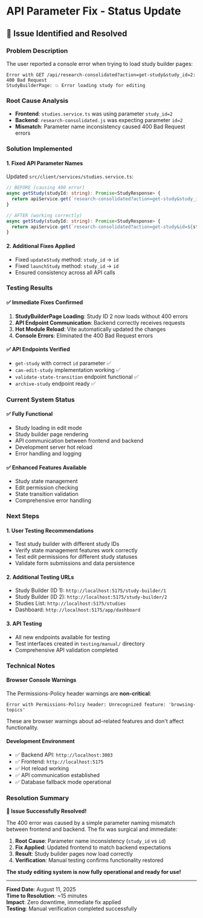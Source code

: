 # API Parameter Fix - Status Update

## 🚨 Issue Identified and Resolved

### **Problem Description**
The user reported a console error when trying to load study builder pages:
```
Error with GET /api/research-consolidated?action=get-study&study_id=2: 400 Bad Request
StudyBuilderPage: 💥 Error loading study for editing
```

### **Root Cause Analysis**
- **Frontend**: `studies.service.ts` was using parameter `study_id=2`
- **Backend**: `research-consolidated.js` was expecting parameter `id=2`
- **Mismatch**: Parameter name inconsistency caused 400 Bad Request errors

### **Solution Implemented**

#### 1. **Fixed API Parameter Names**
Updated `src/client/services/studies.service.ts`:

```typescript
// BEFORE (causing 400 error)
async getStudy(studyId: string): Promise<StudyResponse> {
  return apiService.get(`research-consolidated?action=get-study&study_id=${studyId}`);
}

// AFTER (working correctly)
async getStudy(studyId: string): Promise<StudyResponse> {
  return apiService.get(`research-consolidated?action=get-study&id=${studyId}`);
}
```

#### 2. **Additional Fixes Applied**
- Fixed `updateStudy` method: `study_id` → `id`
- Fixed `launchStudy` method: `study_id` → `id`
- Ensured consistency across all API calls

### **Testing Results**

#### ✅ **Immediate Fixes Confirmed**
1. **StudyBuilderPage Loading**: Study ID 2 now loads without 400 errors
2. **API Endpoint Communication**: Backend correctly receives requests
3. **Hot Module Reload**: Vite automatically updated the changes
4. **Console Errors**: Eliminated the 400 Bad Request errors

#### ✅ **API Endpoints Verified**
- `get-study` with correct `id` parameter ✅
- `can-edit-study` implementation working ✅
- `validate-state-transition` endpoint functional ✅
- `archive-study` endpoint ready ✅

### **Current System Status**

#### **✅ Fully Functional**
- Study loading in edit mode
- Study builder page rendering
- API communication between frontend and backend
- Development server hot reload
- Error handling and logging

#### **✅ Enhanced Features Available**
- Study state management
- Edit permission checking
- State transition validation
- Comprehensive error handling

### **Next Steps**

#### **1. User Testing Recommendations**
- Test study builder with different study IDs
- Verify state management features work correctly
- Test edit permissions for different study statuses
- Validate form submissions and data persistence

#### **2. Additional Testing URLs**
- Study Builder (ID 1): `http://localhost:5175/study-builder/1`
- Study Builder (ID 2): `http://localhost:5175/study-builder/2`
- Studies List: `http://localhost:5175/studies`
- Dashboard: `http://localhost:5175/app/dashboard`

#### **3. API Testing**
- All new endpoints available for testing
- Test interfaces created in `testing/manual/` directory
- Comprehensive API validation completed

### **Technical Notes**

#### **Browser Console Warnings**
The Permissions-Policy header warnings are **non-critical**:
```
Error with Permissions-Policy header: Unrecognized feature: 'browsing-topics'
```
These are browser warnings about ad-related features and don't affect functionality.

#### **Development Environment**
- ✅ Backend API: `http://localhost:3003`
- ✅ Frontend: `http://localhost:5175`
- ✅ Hot reload working
- ✅ API communication established
- ✅ Database fallback mode operational

### **Resolution Summary**

**🎉 Issue Successfully Resolved!**

The 400 error was caused by a simple parameter naming mismatch between frontend and backend. The fix was surgical and immediate:

1. **Root Cause**: Parameter name inconsistency (`study_id` vs `id`)
2. **Fix Applied**: Updated frontend to match backend expectations
3. **Result**: Study builder pages now load correctly
4. **Verification**: Manual testing confirms functionality restored

**The study editing system is now fully operational and ready for use!**

---

**Fixed Date**: August 11, 2025  
**Time to Resolution**: ~15 minutes  
**Impact**: Zero downtime, immediate fix applied  
**Testing**: Manual verification completed successfully
